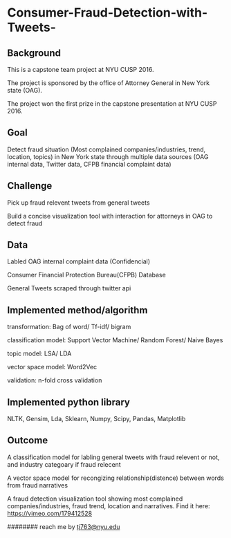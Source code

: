 # Consumer-Fraud-Detection-with-Tweets-

## Background
This is a capstone team project at NYU CUSP 2016. 

The project is sponsored by the office of Attorney General in New York state (OAG).

The project won the first prize in the capstone presentation at NYU CUSP 2016.

## Goal
Detect fraud situation (Most complained companies/industries, trend, location, topics) in New York state through multiple data sources (OAG internal data, Twitter data, CFPB financial complaint data) 

## Challenge
Pick up fraud relevent tweets from general tweets

Build a concise visualization tool with interaction for attorneys in OAG to detect fraud

## Data
Labled OAG internal complaint data (Confidencial)

Consumer Financial Protection Bureau(CFPB) Database

General Tweets scraped through twitter api  

## Implemented method/algorithm
transformation: Bag of word/ Tf-idf/ bigram

classification model: Support Vector Machine/ Random Forest/ Naive Bayes

topic model: LSA/ LDA

vector space model: Word2Vec

validation: n-fold cross validation

## Implemented python library
NLTK, Gensim, Lda, Sklearn, Numpy, Scipy, Pandas, Matplotlib

## Outcome
A classification model for labling general tweets with fraud relevent or not, and industry categoary if fraud relecent

A vector space model for recongizing relationship(distence) between words from fraud narratives

A fraud detection visualization tool showing most complained companies/industries, fraud trend, location and narratives. Find it here: https://vimeo.com/179412528

######## reach me by tj763@nyu.edu


